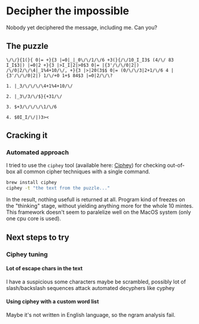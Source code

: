 # Decipher the impossible

Nobody yet deciphered the message, including me. Can you?

## The puzzle

```
\/\/}{1(}{ 0|= +}{3 |=0|_|_0\/\/1/\/6 +3(}{/\/10_I_I3$ (4/\/ 83 I_I$3|) |=0|2 +}{3 |>I_I|2|>0$3 0|= |{3'/\/\/0|2|) /\/0|2/\/\4|_1%4+10/\/, +}{3 |>|20(3$$ 0|= (0/\/\/3|2+1/\/6 4 |{3'/\/\/0|2|) 1/\/+0 1+$ 84$3 |=0|2/\/\?
```

`1. |_3/\/\/\/\4+1%4+10/\/`

`2. |_3\/3/\/$}{+31/\/`

`3. $+3/\/\/\/\1/\/6`

`4. $0I_I/\/|)3><`

## Cracking it

### Automated approach 

I tried to use the `ciphey` tool (available here: [Ciphey](https://github.com/Ciphey/Ciphey)) for checking out-of-box all common cipher techniques with a single command. 

```bash
brew install ciphey
ciphey -t "the text from the puzzle..."
```

In the result, nothing usefull is returned at all. Program kind of freezes on the "thinking" stage, without yielding anything more for the whole 10 mintes. This framework doesn't seem to paralelize well on the MacOS system (only one cpu core is used).  

## Next steps to try

### Ciphey tuning

#### Lot of escape chars in the text

I have a suspicious some characters maybe be scrambled, possibly lot of slash/backslash sequences attack automated decyphers like cyphey

#### Using ciphey with a custom word list

Maybe it's not written in English language, so the ngram analysis fail. 
